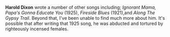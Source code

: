 
**Harold Dixon** wrote a number of other songs including; *Ignorant Mama, Papa's Gonna Educate You* (1925), *Fireside Blues* (1921),and *Along The Gypsy Trail*. Beyond that, I've been unable to find much more about him. It's possible that after writing that 1925 song, he was abducted and tortured by righteously incensed females. 